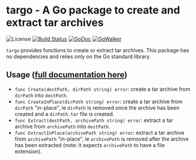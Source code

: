 # targo - A Go package to create and extract tar archives

![License](https://img.shields.io/badge/license-BSD-blue.svg)
[![Build Status](https://travis-ci.org/Rolinh/targo.png?branch=master)](https://travis-ci.org/Rolinh/targo)
[![GoDoc](http://godoc.org/github.com/Rolinh/targo?status.svg)](http://godoc.org/github.com/Rolinh/targo)
[![GoWalker](http://img.shields.io/badge/doc-gowalker-blue.svg?style=flat)](https://gowalker.org/github.com/Rolinh/targo)

`targo` provides functions to create or extract tar archives. This package has
no dependencies and relies only on the Go standard library.

## Usage ([full documentation here](http://godoc.org/github.com/Rolinh/targo))

- `func Create(destPath, dirPath string) error`: create a tar archive from
  `dirPath` into `destPath`.
- `func CreateInPlace(dirPath string) error`: create a tar archive from
  `dirPath` "in-place", ie `dirPath` is removed once the archive has been
  created and a `dirPath.tar` file is created.
- `func Extract(destPath, archivePath string) error`: extract a tar archive from
  `archivePath` into `destPath`.
- `func ExtractInPlace(archivePath string) error`: extract a tar archive from
  `archivePath` "in-place", ie `archivePath` is removed after the archive has
  been extracted (note: it expects `archivePath` to have a file extension).
